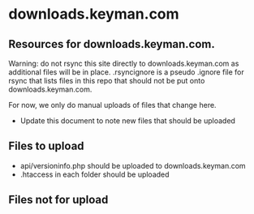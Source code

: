 # downloads.keyman.com

## Resources for downloads.keyman.com.

Warning: do not rsync this site directly to downloads.keyman.com
as additional files will be in place. .rsyncignore is a pseudo
.ignore file for rsync that lists files in this repo that should
not be put onto downloads.keyman.com.

For now, we only do manual uploads of files that change here.

* Update this document to note new files that should be uploaded

## Files to upload

* api/versioninfo.php should be uploaded to downloads.keyman.com
* .htaccess in each folder should be uploaded

## Files not for upload

